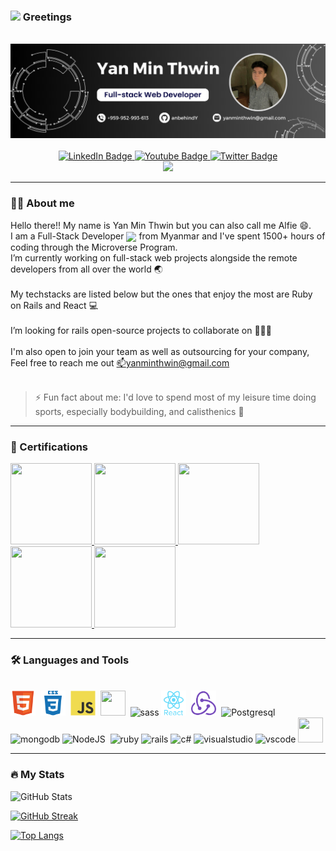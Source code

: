 ### <img src="https://media.giphy.com/media/hvRJCLFzcasrR4ia7z/giphy.gif" width="30px"/> Greetings 
<br>
<div align="center">
  <img src="./Grey And White Modern LinkedIn Article Cover Image.png" width="auto" height="auto"/>
</div>
<br>
<div id="badges" align="center">
  <a href="https://www.linkedin.com/in/yan-min-thwin-192862215/">
    <img src="https://img.shields.io/badge/LinkedIn-blue?style=for-the-badge&logo=linkedin&logoColor=white" alt="LinkedIn Badge"/>
  </a>
  <a href="your-youtube-URL">
    <img src="https://img.shields.io/badge/YouTube-red?style=for-the-badge&logo=youtube&logoColor=white" alt="Youtube Badge"/>
  </a>
  <a href="https://twitter.com/yanminthwin">
    <img src="https://img.shields.io/badge/Twitter-blue?style=for-the-badge&logo=twitter&logoColor=white" alt="Twitter Badge"/>
  </a>
  <br>
  <img src="https://komarev.com/ghpvc/?username=anbehindY&style=flat-square&color=blue" />
</div>


---
### 🧑‍💻 About me

Hello there!! My name is Yan Min Thwin but you can also call me Alfie 😄.<br>
I am a Full-Stack Developer <img align="center" src="https://media.giphy.com/media/v1.Y2lkPTc5MGI3NjExZmMxYWI2MzZiMmQxZWRhNzA0OWRhODk4OGU0OTZlODJjMGQwYTU0NCZjdD1z/M9gbBd9nbDrOTu1Mqx/giphy.gif" width="50"> from Myanmar and I've spent 1500+ hours of coding through the Microverse Program.<br>
I’m currently working on full-stack web projects alongside the remote developers from all over the world 🌏<br><br>
My techstacks are listed below but the ones that enjoy the most are Ruby on Rails and React 💻 <br><br>
I’m looking for rails open-source projects to collaborate on 🧑‍🤝‍🧑 <br><br>
I'm also open to join your team as well as outsourcing for your company, Feel free to reach me out [📫yanminthwin@gmail.com](mailto:yanminthwin@gmail.com)<br><br>
> ⚡ Fun fact about me: I'd love to spend most of my leisure time doing sports, especially bodybuilding, and calisthenics 💪

---

### 🎊 Certifications 

<div>
  <a href='https://www.credential.net/cc08cdec-3c22-46ca-862e-5183cc80b8fc#gs.5im237'>
    <img src='https://api.accredible.com/v1/frontend/credential_website_embed_image/badge/80242857' width="130" height="130"/>
  </a>
  <a href='https://www.credential.net/1e20af02-73ee-4cdb-8340-8216f0e7f00a#gs.5im8br'>
    <img src='https://api.accredible.com/v1/frontend/credential_website_embed_image/badge/77792769'width="130" height="130"/>
  </a>
  <a href='https://www.credential.net/ffe520be-d8e1-4220-84b7-5547c0712cea#gs.5im6zc'>
    <img src='https://api.accredible.com/v1/frontend/credential_website_embed_image/badge/74440095' width="130" height="130"/>
  </a>
  <a href='https://www.credential.net/e266b958-f218-46ff-8beb-c3dfa9dc66ae#gs.5im55u'>
    <img src='https://api.accredible.com/v1/frontend/credential_website_embed_image/badge/72351994' width="130" height="130"/>
  </a>
  <a href='https://www.credential.net/be68a48b-b8bb-4c69-99b6-c6b315deb05f#gs.5im4bs'>
    <img src='https://api.accredible.com/v1/frontend/credential_website_embed_image/badge/70101188' width="130" height="130"/>
  </a>
</div>

---

### :hammer_and_wrench: Languages and Tools 
<br>

<div>
  <img src="https://github.com/devicons/devicon/blob/master/icons/html5/html5-original.svg" title="HTML5" alt="HTML" width="40" height="40"/>&nbsp;
  <img src="https://github.com/devicons/devicon/blob/master/icons/css3/css3-plain-wordmark.svg"  title="CSS3" alt="CSS" width="40" height="40"/>&nbsp;
  <img src="https://github.com/devicons/devicon/blob/master/icons/javascript/javascript-original.svg" title="JavaScript" alt="JavaScript" width="40" height="40"/>&nbsp;
  <img src="https://cdn.jsdelivr.net/gh/devicons/devicon/icons/tailwindcss/tailwindcss-plain.svg" width="40" height="40"/>&nbsp;
  <img src="https://cdn.jsdelivr.net/gh/devicons/devicon/icons/sass/sass-original.svg" title="sass" alt="sass" width="40" height="40"/>
  <img src="https://github.com/devicons/devicon/blob/master/icons/react/react-original-wordmark.svg" title="React" alt="React" width="40" height="40"/>&nbsp;
  <img src="https://github.com/devicons/devicon/blob/master/icons/redux/redux-original.svg" title="Redux" alt="Redux " width="40" height="40"/>&nbsp;
  <img src="https://cdn.jsdelivr.net/gh/devicons/devicon/icons/postgresql/postgresql-original.svg" title="Postgresql" alt="Postgresql" width="40" height="40"/>&nbsp;
  <img src="https://cdn.jsdelivr.net/gh/devicons/devicon/icons/mongodb/mongodb-original-wordmark.svg" title="mongodb" alt="mongodb" width="40" height="40"/>
  <img src="https://cdn.jsdelivr.net/gh/devicons/devicon/icons/nodejs/nodejs-original.svg" title="NodeJS" alt="NodeJS" width="40" height="40"/>&nbsp;
  <img src="https://cdn.jsdelivr.net/gh/devicons/devicon/icons/ruby/ruby-original.svg" title="ruby" alt="ruby" width="40" height="40" />
  <img src="https://cdn.jsdelivr.net/gh/devicons/devicon/icons/rails/rails-plain.svg" title="rails" alt="rails" width="40" height="40"/>
  <img src="https://cdn.jsdelivr.net/gh/devicons/devicon/icons/csharp/csharp-original.svg" title="c#" alt="c#" width="40" height="40" />
  <img src="https://cdn.jsdelivr.net/gh/devicons/devicon/icons/visualstudio/visualstudio-plain.svg" title="visualstudio" alt="visualstudio" width="40" height="40"/>
  <img src="https://cdn.jsdelivr.net/gh/devicons/devicon/icons/vscode/vscode-original.svg" title="vscode" alt="vscode" width="40" height="40"/>
  <img src="https://cdn.jsdelivr.net/gh/devicons/devicon/icons/git/git-original.svg" width="40" height="40"/>
          
</div>

---

### :fire: My Stats 

![GitHub Stats](https://github-readme-stats.vercel.app/api?username=anbehindY&theme=dark&hide_border=true&include_all_commits=true&count_private=true)

[![GitHub Streak](http://github-readme-streak-stats.herokuapp.com?user=anbehindY&theme=dark&hide_border=true)](https://git.io/streak-stats)

[![Top Langs](https://github-readme-stats.vercel.app/api/top-langs/?username=anbehindY&layout=compact&theme=dark&hide_border=true)](https://github.com/anuraghazra/github-readme-stats)
